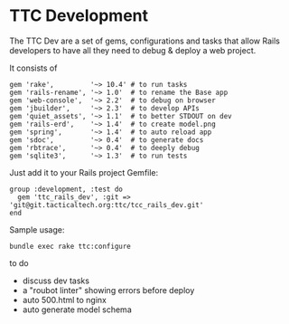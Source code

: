 # TTC Development

The TTC Dev are a set of gems, configurations and tasks that allow Rails developers to have all they need to debug & deploy a web project.

It consists of
```
gem 'rake',         '~> 10.4' # to run tasks
gem 'rails-rename', '~> 1.0'  # to rename the Base app
gem 'web-console',  '~> 2.2'  # to debug on browser
gem 'jbuilder',     '~> 2.3'  # to develop APIs
gem 'quiet_assets', '~> 1.1'  # to better STDOUT on dev
gem 'rails-erd',    '~> 1.4'  # to create model.png
gem 'spring',       '~> 1.4'  # to auto reload app
gem 'sdoc',         '~> 0.4'  # to generate docs
gem 'rbtrace',      '~> 0.4'  # to deeply debug
gem 'sqlite3',      '~> 1.3'  # to run tests
```

Just add it to your Rails project Gemfile:
```
group :development, :test do
  gem 'ttc_rails_dev', :git => 'git@git.tacticaltech.org:ttc/tcc_rails_dev.git'
end
```

Sample usage:
```
bundle exec rake ttc:configure
```

to do
  - discuss dev tasks    
  - a "roubot linter" showing errors before deploy
  - auto 500.html to nginx
  - auto generate model schema